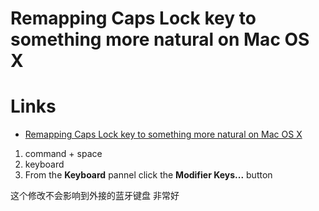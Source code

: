 # Remapping Caps Lock key to something more natural on Mac OS X

# Links

* [Remapping Caps Lock key to something more natural on Mac OS X](https://coderwall.com/p/cq_lkg/remapping-caps-lock-key-to-something-more-natural-on-mac-os-x)

1. command + space
2. keyboard
3. From the **Keyboard** pannel click the **Modifier Keys...** button

这个修改不会影响到外接的蓝牙键盘 非常好



